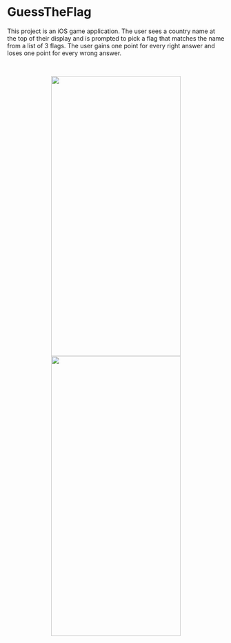 # GuessTheFlag
This project is an iOS game application. The user sees a country name at the top of their display and is prompted to pick a flag that matches the name from a list of 3 flags. The user gains one point for every right answer and loses one point for every wrong answer.

</br>

<p align="center">
  <img width="300" height="650" src="https://user-images.githubusercontent.com/96327833/147632925-09689a58-e518-4f31-9bd5-8249640a2db7.png">
  <img width="300" height="650" src="https://user-images.githubusercontent.com/96327833/147802730-ca0e0e78-b25b-4878-8771-e46f56e45234.gif">
</p>
